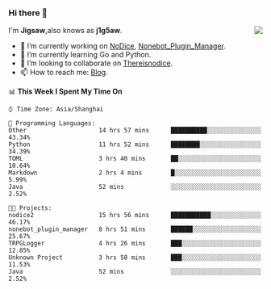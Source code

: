 ### Hi there 👋

<a href="#">
  <img align="right" src="https://github-readme-stats.vercel.app/api?username=Jigsaw111&count_private=true&show_icons=true&title_color=80070B&text_color=B3B3B3&bg_color=212121&icon_color=80070B" />
</a>

I'm **Jigsaw**,also knows as **j1g5aw**.

- 🔭 I’m currently working on [NoDice](https://github.com/thereisnodice/nodice2), [Nonebot_Plugin_Manager](https://github.com/Jigsaw111/nonebot_plugin_manager).
- 🌱 I’m currently learning Go and Python.
- 👯 I’m looking to collaborate on [Thereisnodice](https://github.com/thereisnodice).
- 📫 How to reach me: [Blog](https://blog.maddestroyer.xyz/).

<!--START_SECTION:waka-->
📊 **This Week I Spent My Time On** 

```text
⌚︎ Time Zone: Asia/Shanghai

💬 Programming Languages: 
Other                    14 hrs 57 mins      ██████████░░░░░░░░░░░░░░░   43.34% 
Python                   11 hrs 52 mins      ████████░░░░░░░░░░░░░░░░░   34.39% 
TOML                     3 hrs 40 mins       ██░░░░░░░░░░░░░░░░░░░░░░░   10.64% 
Markdown                 2 hrs 4 mins        █░░░░░░░░░░░░░░░░░░░░░░░░   5.99% 
Java                     52 mins             ░░░░░░░░░░░░░░░░░░░░░░░░░   2.52%

🐱‍💻 Projects: 
nodice2                  15 hrs 56 mins      ███████████░░░░░░░░░░░░░░   46.17% 
nonebot_plugin_manager   8 hrs 51 mins       ██████░░░░░░░░░░░░░░░░░░░   25.67% 
TRPGLogger               4 hrs 26 mins       ███░░░░░░░░░░░░░░░░░░░░░░   12.85% 
Unknown Project          3 hrs 58 mins       ███░░░░░░░░░░░░░░░░░░░░░░   11.53% 
Java                     52 mins             ░░░░░░░░░░░░░░░░░░░░░░░░░   2.52%

```


<!--END_SECTION:waka-->
